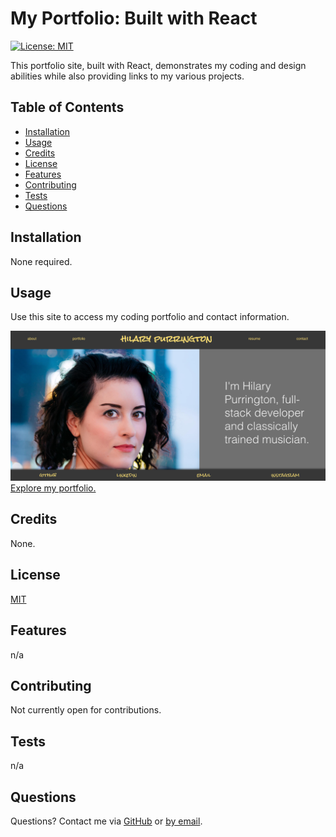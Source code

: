 
  
  # My Portfolio: Built with React

  [![License: MIT](https://img.shields.io/badge/License-MIT-yellow.svg)](https://opensource.org/licenses/MIT)

  This portfolio site, built with React, demonstrates my coding and design abilities while also providing links to my various projects. 

  ## Table of Contents
  * [Installation](#installation)
  * [Usage](#usage)
  * [Credits](#credits)
  * [License](#license)
  * [Features](#features)
  * [Contributing](#contributing)
  * [Tests](#tests)
  * [Questions](#questions)

  ## Installation
  None required. 

  ## Usage
  Use this site to access my coding portfolio and contact information.
  
  ![My portfolio](https://github.com/hpurring/react-portfolio/blob/main/src/assets/photos/react-app-screenshot.png)
  [Explore my portfolio.](https://hpurring.github.io/react-portfolio/)


  ## Credits
  None.

  ## License 
  [MIT](https://choosealicense.com/licenses/mit/)

  ## Features
  n/a

  ## Contributing
  Not currently open for contributions.

  ## Tests
  n/a

  ## Questions
  Questions? Contact me via [GitHub](https://github.com/hpurring) or [by email](mailto:hilarypurrington@gmail.com).

